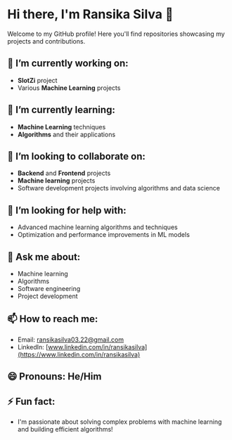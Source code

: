 # Hi there, I'm Ransika Silva 👋

Welcome to my GitHub profile! Here you'll find repositories showcasing my projects and contributions.

## 🔭 I’m currently working on:
- **SlotZi** project
- Various **Machine Learning** projects

## 🌱 I’m currently learning:
- **Machine Learning** techniques
- **Algorithms** and their applications

## 👯 I’m looking to collaborate on:
- **Backend** and **Frontend** projects
- **Machine learning** projects
- Software development projects involving algorithms and data science

## 🤔 I’m looking for help with:
- Advanced machine learning algorithms and techniques
- Optimization and performance improvements in ML models

## 💬 Ask me about:
- Machine learning
- Algorithms
- Software engineering
- Project development

## 📫 How to reach me:
- Email: [ransikasilva03.22@gmail.com](mailto:ransikasilva03.22@gmail.com)
- LinkedIn: [www.linkedin.com/in/ransikasilva](https://www.linkedin.com/in/ransikasilva)

## 😄 Pronouns: He/Him

## ⚡ Fun fact:
- I'm passionate about solving complex problems with machine learning and building efficient algorithms!


